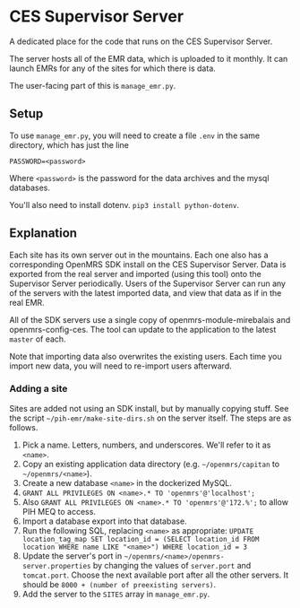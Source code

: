 # CES Supervisor Server

A dedicated place for the code that runs on the CES Supervisor Server.

The server hosts all of the EMR data, which is uploaded to it monthly.
It can launch EMRs for any of the sites for which there is data.

The user-facing part of this is `manage_emr.py`.

## Setup

To use `manage_emr.py`, you will need to create a file `.env` in the same
directory, which has just the line

```
PASSWORD=<password>
```

Where `<password>` is the password for the data archives and the mysql
databases.

You'll also need to install dotenv. `pip3 install python-dotenv`.

## Explanation

Each site has its own server out in the mountains. Each one also has a
corresponding OpenMRS SDK install on the CES Supervisor Server. Data is
exported from the real server and imported (using this tool) onto the 
Supervisor Server periodically. Users of the Supervisor Server can run 
any of the servers with the latest imported data, and view that data as
if in the real EMR.

All of the SDK servers use a single copy of openmrs-module-mirebalais and
openmrs-config-ces. The tool can update to the application to the latest
`master` of each.

Note that importing data also overwrites the existing users. Each time you
import new data, you will need to re-import users afterward.

### Adding a site

Sites are added not using an SDK install, but by manually copying stuff.
See the script `~/pih-emr/make-site-dirs.sh` on the server itself.
The steps are as follows.

1. Pick a name. Letters, numbers, and underscores. We'll refer to it as `<name>`.
1. Copy an existing application data directory (e.g. `~/openmrs/capitan`
  to `~/openmrs/<name>`).
1. Create a new database `<name>` in the dockerized MySQL.
1. `GRANT ALL PRIVILEGES ON <name>.* TO 'openmrs'@'localhost';`
1. Also `GRANT ALL PRIVILEGES ON <name>.* TO 'openmrs'@'172.%';` to allow PIH MEQ to access. 
1. Import a database export into that database.
1. Run the following SQL, replacing `<name>` as appropriate: `UPDATE location_tag_map SET location_id = (SELECT location_id FROM location WHERE name LIKE "<name>") WHERE location_id = 3`
1. Update the server's port in `~/openmrs/<name>/openmrs-server.properties`
  by changing the values of `server.port` and `tomcat.port`. Choose the next
  available port after all the other servers. It should be
  `8000 + (number of preexisting servers)`.
1. Add the server to the `SITES` array in `manage_emr.py`.
